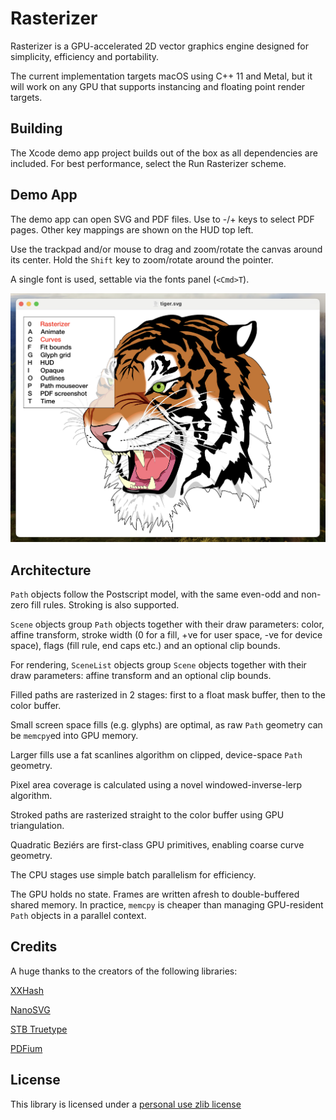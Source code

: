 Rasterizer
========

Rasterizer is a GPU-accelerated 2D vector graphics engine designed for simplicity, efficiency and portability. 

The current implementation targets macOS using C++ 11 and Metal, but it will work on any GPU that supports instancing and floating point render targets.


Building
--------

The Xcode demo app project builds out of the box as all dependencies are included. For best performance, select the Run Rasterizer scheme.


Demo App
-------

The demo app can open SVG and PDF files. Use to -/+ keys to select PDF pages. Other key mappings are shown on the HUD top left.

Use the trackpad and/or mouse to drag and zoom/rotate the canvas around its center. Hold the `Shift` key to zoom/rotate around the pointer.

A single font is used, settable via the fonts panel (`<Cmd>T`).

![image](https://github.com/mindbrix/Rasterizer/blob/master/Screenshot.png)


Architecture
--------

`Path` objects follow the Postscript model, with the same even-odd and non-zero fill rules. Stroking is also supported.

`Scene` objects group `Path` objects together with their draw parameters: color, affine transform, stroke width (0 for a fill, +ve for user space, -ve for device space), flags (fill rule, end caps etc.) and an optional clip bounds.

For rendering, `SceneList` objects group `Scene` objects together with their draw parameters: affine transform and an optional clip bounds.

Filled paths are rasterized in 2 stages: first to a float mask buffer, then to the color buffer. 

Small screen space fills (e.g. glyphs) are optimal, as raw `Path` geometry can be `memcpy`ed into GPU memory. 

Larger fills use a fat scanlines algorithm on clipped, device-space `Path` geometry. 

Pixel area coverage is calculated using a novel windowed-inverse-lerp algorithm.

Stroked paths are rasterized straight to the color buffer using GPU triangulation.

Quadratic Beziérs are first-class GPU primitives, enabling coarse curve geometry.

The CPU stages use simple batch parallelism for efficiency.

The GPU holds no state. Frames are written afresh to double-buffered shared memory. In practice, `memcpy` is cheaper than managing GPU-resident `Path` objects in a parallel context.


Credits
------

A huge thanks to the creators of the following libraries:

[XXHash](https://xxhash.com)

[NanoSVG](https://github.com/memononen/nanosvg)

[STB Truetype](https://github.com/nothings/stb)

[PDFium](https://pdfium.googlesource.com/pdfium/)


License
-------

This library is licensed under a [personal use zlib license](LICENSE.txt)
